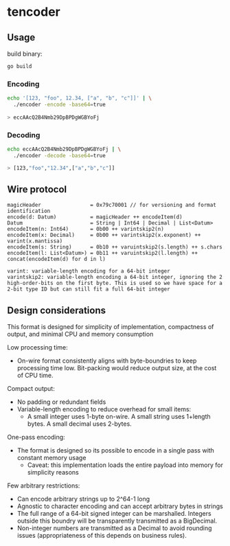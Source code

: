 # tencoder

## Usage

build binary:
```sh
go build
```

### Encoding
```sh
echo '[123, "foo", 12.34, ["a", "b", "c"]]' | \
  ./encoder -encode -base64=true
  
> eccAAcQ2B4Nmb29DpBPDgWGBYoFj
```

### Decoding
```sh
echo eccAAcQ2B4Nmb29DpBPDgWGBYoFj | \
  ./encoder -decode -base64=true

> [123,"foo","12.34",["a","b","c"]]
```

## Wire protocol
```
magicHeader                = 0x79c70001 // for versioning and format identification
encode(d: Datum)           = magicHeader ++ encodeItem(d)
Datum                      = String | Int64 | Decimal | List<Datum>
encodeItem(n: Int64)       = 0b00 ++ varintskip2(n)
encodeItem(x: Decimal)     = 0b00 ++ varintskip2(x.exponent) ++ varint(x.mantissa)
encodeItem(s: String)      = 0b10 ++ varuintskip2(s.length) ++ s.chars
encodeItem(l: List<Datum>) = 0b11 ++ varuintskip2(l.length) ++ concat(encodeItem(d) for d in l)

varint: variable-length encoding for a 64-bit integer
varintskip2: variable-length encoding a 64-bit integer, ignoring the 2 high-order-bits on the first byte. This is used so we have space for a 2-bit type ID but can still fit a full 64-bit integer
```

## Design considerations
This format is designed for simplicity of implementation, compactness of output, and minimal CPU and memory consumption

Low processing time:
- On-wire format consistently aligns with byte-boundries to keep processing time low. Bit-packing would reduce output size, at the cost of CPU time.

Compact output:
- No padding or redundant fields
- Variable-length encoding to reduce overhead for small items:
  * A small integer uses 1-byte on-wire. A small string uses 1+length bytes. A small decimal uses 2-bytes.

One-pass encoding:
- The format is designed so its possible to encode in a single pass with constant memory usage
  * Caveat: this implementation loads the entire payload into memory for simplicity reasons

Few arbitrary restrictions:
- Can encode arbitrary strings up to 2^64-1 long
- Agnostic to character encoding and can accept arbitrary bytes in strings
- The full range of a 64-bit signed integer can be marshalled. Integers outside this boundry will be transparently transmitted as a BigDecimal.
- Non-integer numbers are transmitted as a Decimal to avoid rounding issues (appropriateness of this depends on business rules).
